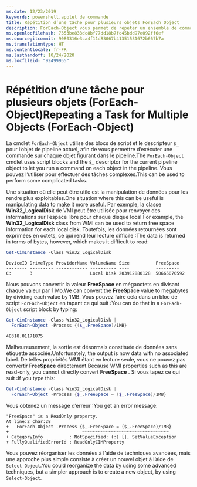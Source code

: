 ```yaml
---
ms.date: 12/23/2019
keywords: powershell,applet de commande
title: Répétition d’une tâche pour plusieurs objets ForEach Object
description: ForEach-Object vous permet de répéter un ensemble de commandes pour chaque objet passé via le pipeline.
ms.openlocfilehash: 7353be833dc8bf77dd18b7fc45bdd97e092ff6ef
ms.sourcegitcommit: 9080316e3ca4f11d83067b41351531672b667b7a
ms.translationtype: HT
ms.contentlocale: fr-FR
ms.lasthandoff: 10/24/2020
ms.locfileid: "92499955"
---
```

# <a name="repeating-a-task-for-multiple-objects-foreach-object"></a><span data-ttu-id="2e6c6-104">Répétition d’une tâche pour plusieurs objets (ForEach-Object)</span><span class="sxs-lookup"><span data-stu-id="2e6c6-104">Repeating a Task for Multiple Objects (ForEach-Object)</span></span>

<span data-ttu-id="2e6c6-105">La cmdlet `ForEach-Object` utilise des blocs de script et le descripteur `$_` pour l’objet de pipeline actuel, afin de vous permettre d’exécuter une commande sur chaque objet figurant dans le pipeline.</span><span class="sxs-lookup"><span data-stu-id="2e6c6-105">The `ForEach-Object` cmdlet uses script blocks and the `$_` descriptor for the current pipeline object to let you run a command on each object in the pipeline.</span></span> <span data-ttu-id="2e6c6-106">Vous pouvez l’utiliser pour effectuer des tâches complexes.</span><span class="sxs-lookup"><span data-stu-id="2e6c6-106">This can be used to perform some complicated tasks.</span></span>

<span data-ttu-id="2e6c6-107">Une situation où elle peut être utile est la manipulation de données pour les rendre plus exploitables.</span><span class="sxs-lookup"><span data-stu-id="2e6c6-107">One situation where this can be useful is manipulating data to make it more useful.</span></span> <span data-ttu-id="2e6c6-108">Par exemple, la classe **Win32_LogicalDisk** de VMI peut être utilisée pour renvoyer des informations sur l’espace libre pour chaque disque local.</span><span class="sxs-lookup"><span data-stu-id="2e6c6-108">For example, the **Win32_LogicalDisk** class from WMI can be used to return free space information for each local disk.</span></span> <span data-ttu-id="2e6c6-109">Toutefois, les données retournées sont exprimées en octets, ce qui rend leur lecture difficile :</span><span class="sxs-lookup"><span data-stu-id="2e6c6-109">The data is returned in terms of bytes, however, which makes it difficult to read:</span></span>

```powershell
Get-CimInstance -Class Win32_LogicalDisk
```

```Output
DeviceID DriveType ProviderName VolumeName Size          FreeSpace
-------- --------- ------------ ---------- ----          ---------
C:       3                      Local Disk 203912880128  50665070592
```

<span data-ttu-id="2e6c6-110">Nous pouvons convertir la valeur **FreeSpace** en mégaoctets en divisant chaque valeur par 1 Mo.</span><span class="sxs-lookup"><span data-stu-id="2e6c6-110">We can convert the **FreeSpace** value to megabytes by dividing each value by 1MB.</span></span> <span data-ttu-id="2e6c6-111">Vous pouvez faire cela dans un bloc de script `ForEach-Object` en tapant ce qui suit :</span><span class="sxs-lookup"><span data-stu-id="2e6c6-111">You can do that in a `ForEach-Object` script block by typing:</span></span>

```powershell
Get-CimInstance -Class Win32_LogicalDisk |
  ForEach-Object -Process {($_.FreeSpace)/1MB}
```

```Output
48318.01171875
```

<span data-ttu-id="2e6c6-112">Malheureusement, la sortie est désormais constituée de données sans étiquette associée.</span><span class="sxs-lookup"><span data-stu-id="2e6c6-112">Unfortunately, the output is now data with no associated label.</span></span> <span data-ttu-id="2e6c6-113">De telles propriétés WMI étant en lecture seule, vous ne pouvez pas convertir **FreeSpace** directement.</span><span class="sxs-lookup"><span data-stu-id="2e6c6-113">Because WMI properties such as this are read-only, you cannot directly convert **FreeSpace** .</span></span> <span data-ttu-id="2e6c6-114">Si vous tapez ce qui suit :</span><span class="sxs-lookup"><span data-stu-id="2e6c6-114">If you type this:</span></span>

```powershell
Get-CimInstance -Class Win32_LogicalDisk |
  ForEach-Object -Process {$_.FreeSpace = ($_.FreeSpace)/1MB}
```

<span data-ttu-id="2e6c6-115">Vous obtenez un message d’erreur :</span><span class="sxs-lookup"><span data-stu-id="2e6c6-115">You get an error message:</span></span>

```Output
"FreeSpace" is a ReadOnly property.
At line:2 char:28
+   ForEach-Object -Process {$_.FreeSpace = ($_.FreeSpace)/1MB}
+                            ~~~~~~~~~~~~~~~~~~~~~~~~~~~~~~~~~
+ CategoryInfo          : NotSpecified: (:) [], SetValueException
+ FullyQualifiedErrorId : ReadOnlyCIMProperty
```

<span data-ttu-id="2e6c6-116">Vous pouvez réorganiser les données à l’aide de techniques avancées, mais une approche plus simple consiste à créer un nouvel objet à l’aide de `Select-Object`.</span><span class="sxs-lookup"><span data-stu-id="2e6c6-116">You could reorganize the data by using some advanced techniques, but a simpler approach is to create a new object, by using `Select-Object`.</span></span>
